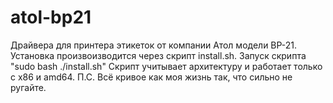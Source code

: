 # atol-bp21
Драйвера для принтера этикеток от компании Атол модели BP-21.
Установка произвоизводится через скрипт install.sh.
Запуск скрипта "sudo bash ./install.sh"
Скрипт учитывает архитектуру и работает только с x86 и amd64.
П.С. Всё кривое как моя жизнь так, что сильно не ругайте.
